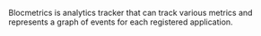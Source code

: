 Blocmetrics is analytics tracker that can track various metrics and represents a graph of events for each registered application.
